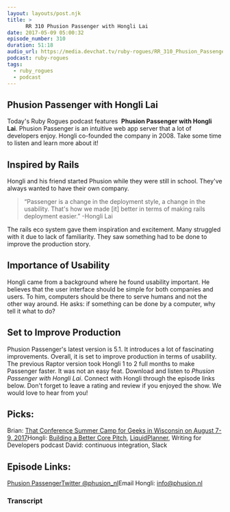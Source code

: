 ```yaml
---
layout: layouts/post.njk
title: >
      RR 310 Phusion Passenger with Hongli Lai
date: 2017-05-09 05:00:32
episode_number: 310
duration: 51:18
audio_url: https://media.devchat.tv/ruby-rogues/RR_310_Phusion_Passenger_with_Hongli_Lai.mp3
podcast: ruby-rogues
tags: 
  - ruby_rogues
  - podcast
---
```


## Phusion Passenger with Hongli Lai
Today's Ruby Rogues podcast features&nbsp; **Phusion Passenger with Hongli Lai**. Phusion Passenger is an intuitive web app server that a lot of developers enjoy. Hongli co-founded the company in 2008. Take some&nbsp;time to listen and learn more about it!
## Inspired by Rails
Hongli and his friend started Phusion while they were still in school. They've always wanted to have their own company.

> “Passenger is a change in the deployment style, a change in the usability. That's how we made [it] better in terms of making rails deployment easier.” -Hongli Lai

The rails eco system gave them inspiration and excitement. Many struggled with it due to lack of familiarity. They saw&nbsp;something had to be done to improve the production story.
## Importance of Usability
Hongli came from a background where he found usability important. He believes that the user interface should be simple for both companies and users. To him, computers should be there to serve humans and not the other way around. He asks: if something can be done by a computer, why tell it what to do?
## Set to Improve Production
Phusion Passenger's latest version is 5.1. It introduces a lot of fascinating improvements. Overall, it is set to improve production in terms of usability. The previous Raptor version took Hongli 1 to 2 full months to make Passenger faster. It was not an easy feat. Download and listen to _Phusion Passenger with Hongli Lai_. Connect with Hongli through the episode links below. Don't forget to leave a&nbsp;rating and review if you enjoyed the show.&nbsp;We would love to hear from you!
## Picks:
Brian: [That Conference Summer Camp for Geeks in Wisconsin on August 7-9, 2017](https://www.thatconference.com/)Hongli: [Building a Better Core Pitch](https://www.heavybit.com/library/video/building-a-better-core-pitch/), [LiquidPlanner](https://www.liquidplanner.com/), Writing for Developers podcast David: continuous integration, Slack
## Episode Links:
[Phusion Passenger](https://www.phusionpassenger.com/)[Twitter @phusion\_nl](https://twitter.com/phusion_nl?lang=en)Email Hongli:&nbsp;info@phusion.nl

### Transcript


